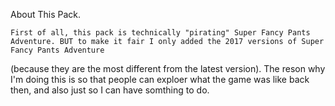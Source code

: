 About This Pack.

	First of all, this pack is technically "pirating" Super Fancy Pants Adventure. BUT to make it fair I only added the 2017 versions of Super Fancy Pants Adventure 
  (because they are the most different from the latest version). The reson why I'm doing this is so that people can exploer what the game was like back then,
  and also just so I can have somthing to do.
